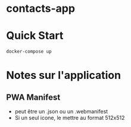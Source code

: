 # contacts-app


# Quick Start

```bash
docker-compose up
```

# Notes sur l'application
## PWA Manifest 
- peut être un .json ou un .webmanifest
- Si un seul icone, le mettre au format 512x512